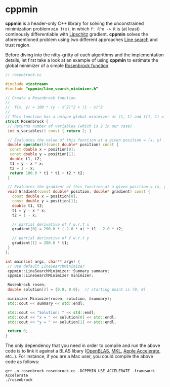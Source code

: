 cppmin
======

__cppmin__ is a header-only C++ library for solving the unconstrained
minimization problem `min f(x)`, in which `f: R^n -> R` is (at least)
continously differentiable with [Lipschitz](https://en.wikipedia.org/wiki/Lipschitz_continuity) gradient. __cppmin__ solves the aforementioned problem using
two different approaches [Line search](https://en.wikipedia.org/wiki/Line_search) and trust region.

Before diving into the nitty-gritty of each algorithms and the implementation
details, let first take a look at an example of using __cppmin__ to estimate
the global minimizer of a simple [Rosenbrock function](https://en.wikipedia.org/wiki/Rosenbrock_function)

```cpp
// rosenbrock.cc

#include <iostream>
#include "cppmin/line_search_minimizer.h"

// Create a Rosenbrock function
//
//  f(x, y) = 100 * (y - x^2)^2 + (1 - x)^2
//
// This function has a unique global minimizer at (1, 1) and f(1, 1) = 0
struct Rosenbrock {
 // Returns number of variables (which is 2 in our case)
 int n_variables() const { return 2; }

 // Evaluates the value of this function at a given position = (x, y)
 double operator()(const double* position) const {
  const double x = position[0];
  const double y = position[1];
  double t1, t2;
  t1 = y - x * x;
  t2 = 1 - x;
  return 100.0 * t1 * t1 + t2 * t2;
 }

 // Evaluates the gradient of this function at a given position = (x, y)
 void Gradient(const double* position, double* gradient) const {
   const double x = position[0];
   const double y = position[1];
   double t1, t2;
   t1 = y - x * x;
   t2 = 1 - x;

   // partial derivative of f w.r.t x
   gradient[0] = 200.0 * (-2.0 * x) * t1 - 2.0 * t2;

   // partial derivative of f w.r.t y
   gradient[1] = 200.0 * t1;
 }
};

int main(int argc, char** argv) {
 // Use default LineSearchMinimizer
 cppmin::LineSearchMinimizer::Summary summary;
 cppmin::LineSearchMinimizer minimizer;

 Rosenbrock rosen;
 double solution[2] = {0.0, 0.0};  // starting point is (0, 0)

 minimizer.Minimize(rosen, solution, &summary);
 std::cout << summary << std::endl;

 std::cout << "Solution: " << std::endl;
 std::cout << "x = " << solution[0] << std::endl;
 std::cout << "y = " << solution[1] << std::endl;

 return 0;
}

```
The only dependency that you need in order to compile and run the above code
is to link it against a BLAS libary ([OpenBLAS](https://www.openblas.net/), [MKL](https://software.intel.com/en-us/mkl), [Apple Accelerate](https://developer.apple.com/documentation/accelerate/blas?language=objc), etc..). For instance, if you are a Mac user, you could compile the above code as follows:

```console
g++ -o rosenbrock rosenbrock.cc -DCPPMIN_USE_ACCELERATE -framework Accelerate
./rosenbrock
```
